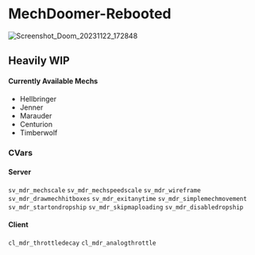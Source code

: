 # MechDoomer-Rebooted
![Screenshot_Doom_20231122_172848](https://github.com/Lewisk3/MechDoomer-Rebooted/assets/19745830/a3d57a11-93b6-4635-b985-ab88c975b677)

## **Heavily WIP**
#### Currently Available Mechs
* Hellbringer
* Jenner
* Marauder
* Centurion
* Timberwolf

### CVars
#### Server
`sv_mdr_mechscale`
`sv_mdr_mechspeedscale` 
`sv_mdr_wireframe`
`sv_mdr_drawmechhitboxes`
`sv_mdr_exitanytime`
`sv_mdr_simplemechmovement`
`sv_mdr_startondropship`
`sv_mdr_skipmaploading`
`sv_mdr_disabledropship` 

#### Client
`cl_mdr_throttledecay`
`cl_mdr_analogthrottle`
